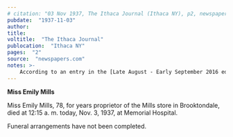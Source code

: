 ```yaml
---
# citation: "03 Nov 1937, The Ithaca Journal (Ithaca NY), p2, newspapers.com."
pubdate:  "1937-11-03"
author: 
title: 
voltitle:  "The Ithaca Journal"
publocation:  "Ithaca NY"
pages:  "2"
source:  "newspapers.com"
notes: >-
    According to an entry in the [Late August - Early September 2016 edition of the **History Happenings** newsletter published by the Tompkins County History Center](https://myemail.constantcontact.com/History-Happenings---Late-August---Early-September-2016.html?soid=1103133034468&aid=9svvB-OfDhg), "January 1914 Ithaca Memorial Hospital opened on Quarry Street and in January 1948 responsibility was assumed by Tompkins County and renamed as Tompkins County Memorial Hospital." This building today is owned by Cornell University and used for student dormitories.
---
```

**Miss Emily Mills**

Miss Emily Mills, 78, for years proprietor of the Mills store in Brooktondale, died at 12:15 a. m. today, Nov. 3, 1937, at Memorial Hospital.

Funeral arrangements have not been completed.
